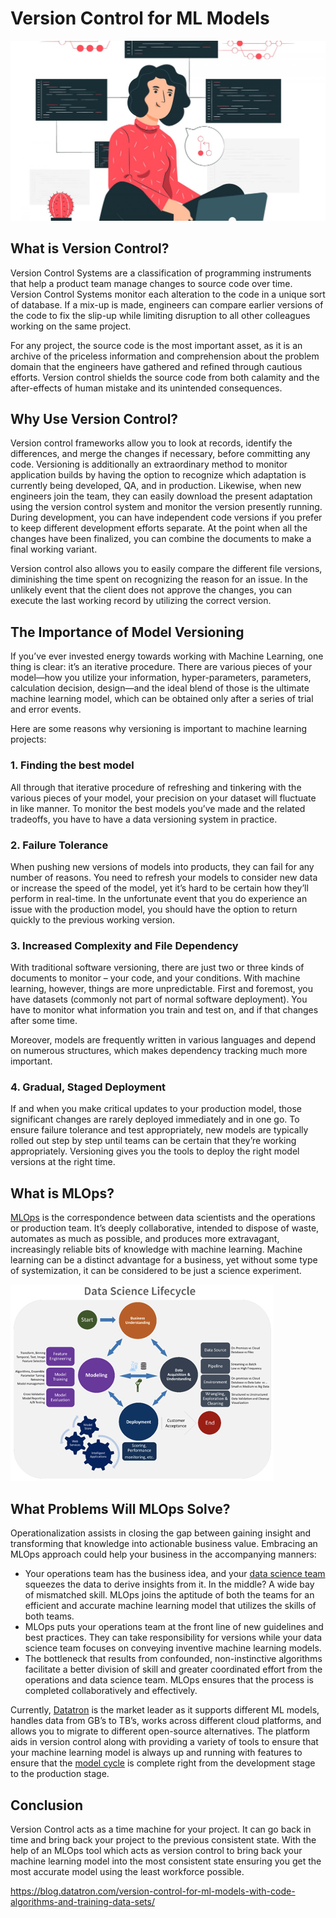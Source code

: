 # Version Control for ML Models

![](../img/VersionControl.jpg)

## **What is Version Control?**

Version Control Systems are a classification of programming instruments that help a product team manage changes to source code over time. Version Control Systems monitor each alteration to the code in a unique sort of database. If a mix-up is made, engineers can compare earlier versions of the code to fix the slip-up while limiting disruption to all other colleagues working on the same project.

For any project, the source code is the most important asset, as it is an archive of the priceless information and comprehension about the problem domain that the engineers have gathered and refined through cautious efforts. Version control shields the source code from both calamity and the after-effects of human mistake and its unintended consequences.

## **Why Use Version Control?**

Version control frameworks allow you to look at records, identify the differences, and merge the changes if necessary, before committing any code. Versioning is additionally an extraordinary method to monitor application builds by having the option to recognize which adaptation is currently being developed, QA, and in production. Likewise, when new engineers join the team, they can easily download the present adaptation using the version control system and monitor the version presently running. During development, you can have independent code versions if you prefer to keep different development efforts separate. At the point when all the changes have been finalized, you can combine the documents to make a final working variant.

Version control also allows you to easily compare the different file versions, diminishing the time spent on recognizing the reason for an issue. In the unlikely event that the client does not approve the changes, you can execute the last working record by utilizing the correct version.

## **The Importance of Model Versioning**

If you’ve ever invested energy towards working with Machine Learning, one thing is clear: it’s an iterative procedure. There are various pieces of your model—how you utilize your information, hyper-parameters, parameters, calculation decision, design—and the ideal blend of those is the ultimate machine learning model, which can be obtained only after a series of trial and error events.

Here are some reasons why versioning is important to machine learning projects:

### **1. Finding the best model**

All through that iterative procedure of refreshing and tinkering with the various pieces of your model, your precision on your dataset will fluctuate in like manner. To monitor the best models you’ve made and the related tradeoffs, you have to have a data versioning system in practice.

### **2. Failure Tolerance**

When pushing new versions of models into products, they can fail for any number of reasons. You need to refresh your models to consider new data or increase the speed of the model, yet it’s hard to be certain how they’ll perform in real-time. In the unfortunate event that you do experience an issue with the production model, you should have the option to return quickly to the previous working version.

### **3. Increased Complexity and File Dependency**

With traditional software versioning, there are just two or three kinds of documents to monitor – your code, and your conditions. With machine learning, however, things are more unpredictable. First and foremost, you have datasets (commonly not part of normal software deployment). You have to monitor what information you train and test on, and if that changes after some time.

Moreover, models are frequently written in various languages and depend on numerous structures, which makes dependency tracking much more important.

### **4. Gradual, Staged Deployment**

If and when you make critical updates to your production model, those significant changes are rarely deployed immediately and in one go. To ensure failure tolerance and test appropriately, new models are typically rolled out step by step until teams can be certain that they’re working appropriately. Versioning gives you the tools to deploy the right model versions at the right time.

## **What is MLOps?**

[MLOps](https://blog.datatron.com/growth-mlops/) is the correspondence between data scientists and the operations or production team. It’s deeply collaborative, intended to dispose of waste, automates as much as possible, and produces more extravagant, increasingly reliable bits of knowledge with machine learning. Machine learning can be a distinct advantage for a business, yet without some type of systemization, it can be considered to be just a science experiment.

![](../img/DataScienceLifeCycle.png)

## **What Problems Will MLOps Solve?**

Operationalization assists in closing the gap between gaining insight and transforming that knowledge into actionable business value. Embracing an MLOps approach could help your business in the accompanying manners:

- Your operations team has the business idea, and your [data science team](https://blog.datatron.com/data-scientist-in-the-new-era/) squeezes the data to derive insights from it. In the middle? A wide bay of mismatched skill. MLOps joins the aptitude of both the teams for an efficient and accurate machine learning model that utilizes the skills of both teams.
- MLOps puts your operations team at the front line of new guidelines and best practices. They can take responsibility for versions while your data science team focuses on conveying inventive machine learning models.
- The bottleneck that results from confounded, non-instinctive algorithms facilitate a better division of skill and greater coordinated effort from the operations and data science team. MLOps ensures that the process is completed collaboratively and effectively.

Currently, [Datatron](https://www.datatron.com/) is the market leader as it supports different ML models, handles data from GB’s to TB’s, works across different cloud platforms, and allows you to migrate to different open-source alternatives. The platform aids in version control along with providing a variety of tools to ensure that your machine learning model is always up and running with features to ensure that the [model cycle](https://blog.datatron.com/walkthrough-of-ml-life-cycle/) is complete right from the development stage to the production stage. 

## **Conclusion**

Version Control acts as a time machine for your project. It can go back in time and bring back your project to the previous consistent state. With the help of an MLOps tool which acts as version control to bring back your machine learning model into the most consistent state ensuring you get the most accurate model using the least workforce possible.

https://blog.datatron.com/version-control-for-ml-models-with-code-algorithms-and-training-data-sets/
